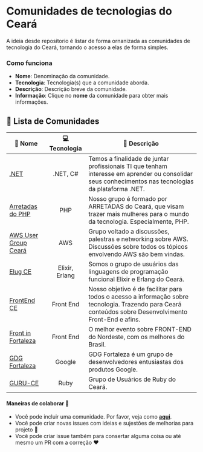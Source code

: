# Comunidades de tecnologias do Ceará

A ideia desde repositorio é listar de forma ornanizada as comunidades de tecnologia do Ceará, tornando o acesso a elas de forma simples. 

### Como funciona

- **Nome**:  Denominação da comunidade.
- **Tecnologia**: Tecnologia(s) que a comunidade aborda.
- **Descrição**: Descrição breve da comunidade.
- **Informação**: Clique no **nome** da comunidade para obter mais informações.


## :scroll: Lista de Comunidades 

| :link: Nome | :computer: Tecnologia | :page_facing_up: Descrição |
| --- | :--: | -------------------------------------------------------------------------------------------------------- |
| [.NET](./Comunidades/dot-net.md) | .NET, C# | Temos a finalidade de juntar profissionais TI que tenham interesse em aprender ou consolidar seus conhecimentos nas tecnologias da plataforma .NET. |
| [Arretadas do PHP](./Comunidades/arretadas-do-php.md) | PHP | Nosso grupo é formado por ARRETADAS do Ceará, que visam trazer mais mulheres para o mundo da tecnologia. Especialmente, PHP. |
| [AWS User Group Ceará](./Comunidades/aws-user-group-ceara.md) | AWS | Grupo voltado a discussões, palestras e networking sobre AWS. Discussões sobre todos os tópicos envolvendo AWS são bem vindas. |
| [Elug CE](./Comunidades/elug-ce.md) | Elixir, Erlang | Somos o grupo de usuários das linguagens de programação funcional Elixir e Erlang do Ceará. |
| [FrontEnd CE](./Comunidades/front-end-ce.md) | Front End | Nosso objetivo é de facilitar para todos o acesso a informação sobre tecnologia. Trazendo para Ceará conteúdos sobre Desenvolvimento Front-End e afins. |
| [Front in Fortaleza](./Comunidades/front-in-fortaleza.md) | Front End | O melhor evento sobre FRONT-END do Nordeste, com os melhores do Brasil. |
| [GDG Fortaleza](./Comunidades/gdg-fortaleza.md) | Google | GDG Fortaleza é um grupo de desenvolvedores entusiastas dos produtos Google. |
| [GURU-CE](./Comunidades/guru-ce.md) | Ruby | Grupo de Usuários de Ruby do Ceará. |
                                                              

#### Maneiras de colaborar :hammer:

* Você pode incluir uma comunidade. Por favor, veja como **[aqui](contribuindo.md)**.
* Você pode criar novas issues com ideias e sujestões de melhorias para projeto :wrench:
* Você pode criar issue também para consertar alguma coisa ou até mesmo um PR com a correção :heart: